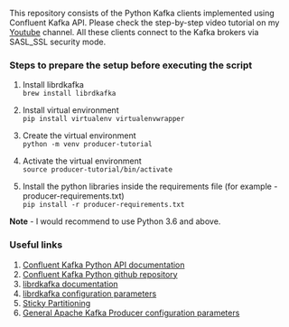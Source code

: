 This repository consists of the Python Kafka clients implemented using Confluent Kafka API. Please check the step-by-step video tutorial on my [Youtube](https://www.youtube.com/watch?v=vOWePzuy-O8) channel. All these clients connect to the Kafka brokers via SASL_SSL security mode.

### Steps to prepare the setup before executing the script
1. Install librdkafka<br/>
`
brew install librdkafka
`

2. Install virtual environment<br/>
`
pip install virtualenv virtualenvwrapper
`

3. Create the virtual environment<br/>
`
python -m venv producer-tutorial
`

4. Activate the virtual environment<br/>
`
source producer-tutorial/bin/activate
`

5. Install the python libraries inside the requirements file (for example - producer-requirements.txt)<br/>
`
pip install -r producer-requirements.txt
`

**Note** - I would recommend to use Python 3.6 and above.


### Useful links
1. [Confluent Kafka Python API documentation](https://docs.confluent.io/platform/current/clients/confluent-kafka-python/html/index.html#)
2. [Confluent Kafka Python github repository](https://github.com/confluentinc/confluent-kafka-python)
3. [librdkafka documentation](https://docs.confluent.io/platform/current/clients/librdkafka/html/index.html)
4. [librdkafka configuration parameters](https://github.com/edenhill/librdkafka/blob/master/CONFIGURATION.md)
5. [Sticky Partitioning](https://www.confluent.io/blog/apache-kafka-producer-improvements-sticky-partitioner/)
6. [General Apache Kafka Producer configuration parameters](https://kafka.apache.org/documentation/#producerconfigs)




 
